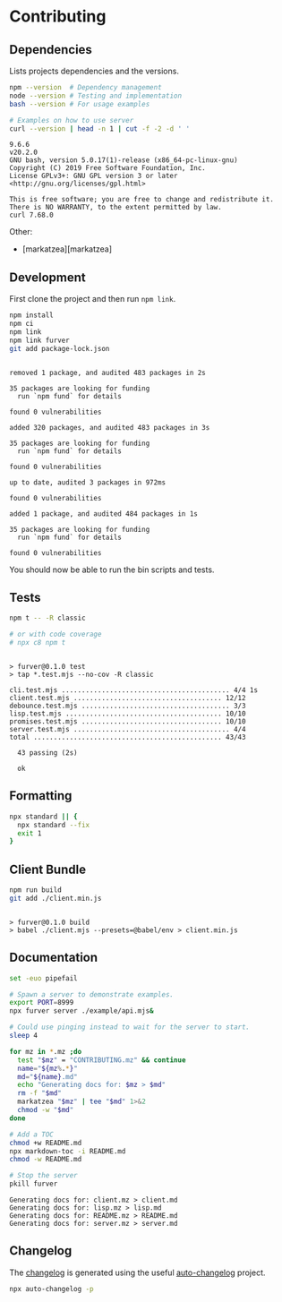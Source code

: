 # Contributing

## Dependencies

Lists projects dependencies and the versions.

```bash bash
npm --version  # Dependency management
node --version # Testing and implementation
bash --version # For usage examples

# Examples on how to use server
curl --version | head -n 1 | cut -f -2 -d ' '
```
```
9.6.6
v20.2.0
GNU bash, version 5.0.17(1)-release (x86_64-pc-linux-gnu)
Copyright (C) 2019 Free Software Foundation, Inc.
License GPLv3+: GNU GPL version 3 or later <http://gnu.org/licenses/gpl.html>

This is free software; you are free to change and redistribute it.
There is NO WARRANTY, to the extent permitted by law.
curl 7.68.0
```

Other:

- [markatzea][markatzea]

## Development

First clone the project and then run `npm link`.

```bash bash
npm install
npm ci
npm link
npm link furver
git add package-lock.json
```
```

removed 1 package, and audited 483 packages in 2s

35 packages are looking for funding
  run `npm fund` for details

found 0 vulnerabilities

added 320 packages, and audited 483 packages in 3s

35 packages are looking for funding
  run `npm fund` for details

found 0 vulnerabilities

up to date, audited 3 packages in 972ms

found 0 vulnerabilities

added 1 package, and audited 484 packages in 1s

35 packages are looking for funding
  run `npm fund` for details

found 0 vulnerabilities
```

You should now be able to run the bin scripts and tests.

## Tests

```bash bash
npm t -- -R classic

# or with code coverage
# npx c8 npm t
```
```

> furver@0.1.0 test
> tap *.test.mjs --no-cov -R classic

cli.test.mjs .......................................... 4/4 1s
client.test.mjs ..................................... 12/12
debounce.test.mjs ..................................... 3/3
lisp.test.mjs ....................................... 10/10
promises.test.mjs ................................... 10/10
server.test.mjs ....................................... 4/4
total ............................................... 43/43

  43 passing (2s)

  ok
```

## Formatting

```bash bash
npx standard || {
  npx standard --fix
  exit 1
}
```

## Client Bundle

```bash bash
npm run build
git add ./client.min.js
```
```

> furver@0.1.0 build
> babel ./client.mjs --presets=@babel/env > client.min.js

```

## Documentation

```bash bash
set -euo pipefail

# Spawn a server to demonstrate examples.
export PORT=8999
npx furver server ./example/api.mjs&

# Could use pinging instead to wait for the server to start.
sleep 4

for mz in *.mz ;do
  test "$mz" = "CONTRIBUTING.mz" && continue
  name="${mz%.*}"
  md="${name}.md"
  echo "Generating docs for: $mz > $md"
  rm -f "$md"
  markatzea "$mz" | tee "$md" 1>&2
  chmod -w "$md"
done

# Add a TOC
chmod +w README.md
npx markdown-toc -i README.md
chmod -w README.md

# Stop the server
pkill furver
```
```
Generating docs for: client.mz > client.md
Generating docs for: lisp.mz > lisp.md
Generating docs for: README.mz > README.md
Generating docs for: server.mz > server.md
```

## Changelog

The [changelog][changelog] is generated using the useful
[auto-changelog][auto-changelog] project.

```bash bash > /dev/null
npx auto-changelog -p
```

[changelog]:./CHANGELOG.md
[auto-changelog]:https://www.npmjs.com/package/auto-changelog
